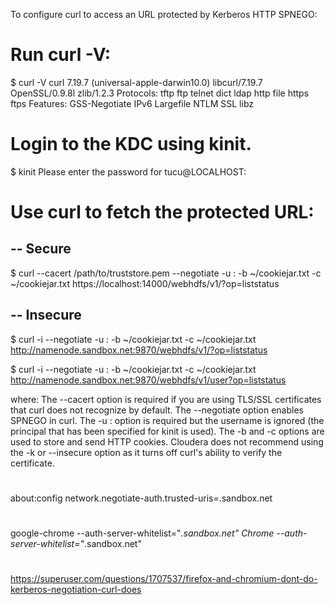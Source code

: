 To configure curl to access an URL protected by Kerberos HTTP SPNEGO:

# Run curl -V:
$ curl -V
curl 7.19.7 (universal-apple-darwin10.0) libcurl/7.19.7 OpenSSL/0.9.8l
zlib/1.2.3
Protocols: tftp ftp telnet dict ldap http file https ftps
Features: GSS-Negotiate IPv6 Largefile NTLM SSL libz

# Login to the KDC using kinit.
$ kinit
Please enter the password for tucu@LOCALHOST:

# Use curl to fetch the protected URL:
## -- Secure
$ curl --cacert /path/to/truststore.pem --negotiate -u : -b ~/cookiejar.txt -c ~/cookiejar.txt https://localhost:14000/webhdfs/v1/?op=liststatus

## -- Insecure
$ curl -i --negotiate -u : -b ~/cookiejar.txt -c ~/cookiejar.txt http://namenode.sandbox.net:9870/webhdfs/v1/?op=liststatus

$ curl -i --negotiate -u : -b ~/cookiejar.txt -c ~/cookiejar.txt http://namenode.sandbox.net:9870/webhdfs/v1/user?op=liststatus



where:
The --cacert option is required if you are using TLS/SSL certificates that curl does not recognize by default.
The --negotiate option enables SPNEGO in curl.
The -u : option is required but the username is ignored (the principal that has been specified for kinit is used).
The -b and -c options are used to store and send HTTP cookies.
Cloudera does not recommend using the -k or --insecure option as it turns off curl's ability to verify the certificate.

#
#
#
about:config
network.negotiate-auth.trusted-uris=.sandbox.net

#
#
google-chrome --auth-server-whitelist="*.sandbox.net"
Chrome --auth-server-whitelist="*.sandbox.net"

#
#
#

https://superuser.com/questions/1707537/firefox-and-chromium-dont-do-kerberos-negotiation-curl-does

